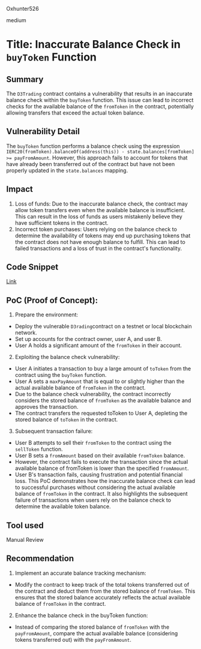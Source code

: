 Oxhunter526

medium

# Title: Inaccurate Balance Check in `buyToken` Function

## Summary
The `D3Trading` contract contains a vulnerability that results in an inaccurate balance check within the `buyToken` function. This issue can lead to incorrect checks for the available balance of the `fromToken` in the contract, potentially allowing transfers that exceed the actual token balance.

## Vulnerability Detail
The `buyToken` function performs a balance check using the expression `IERC20(fromToken).balanceOf(address(this)) - state.balances[fromToken] >= payFromAmount`. However, this approach fails to account for tokens that have already been transferred out of the contract but have not been properly updated in the `state.balances` mapping.

## Impact
1. Loss of funds: Due to the inaccurate balance check, the contract may allow token transfers even when the available balance is insufficient. This can result in the loss of funds as users mistakenly believe they have sufficient tokens in the contract.
2. Incorrect token purchases: Users relying on the balance check to determine the availability of tokens may end up purchasing tokens that the contract does not have enough balance to fulfill. This can lead to failed transactions and a loss of trust in the contract's functionality.
## Code Snippet
[Link](https://github.com/sherlock-audit/2023-06-dodo/blob/main/new-dodo-v3/contracts/DODOV3MM/D3Pool/D3Trading.sol#L129-L165)
## PoC (Proof of Concept):
1. Prepare the environment:

- Deploy the vulnerable `D3rading`contract on a testnet or local blockchain network.
- Set up accounts for the contract owner, user A, and user B.
- User A holds a significant amount of the `fromToken` in their account.
2. Exploiting the balance check vulnerability:

- User A initiates a transaction to buy a large amount of `toToken` from the contract using the `buyToken` function.
- User A sets a `maxPayAmount` that is equal to or slightly higher than the actual available balance of `fromToken` in the contract.
- Due to the balance check vulnerability, the contract incorrectly considers the stored balance of `fromToken` as the available balance and approves the transaction.
- The contract transfers the requested toToken to User A, depleting the stored balance of `toToken` in the contract.
3. Subsequent transaction failure:

- User B attempts to sell their `fromToken` to the contract using the `sellToken` function.
- User B sets a `fromAmount` based on their available `fromToken` balance.
- However, the contract fails to execute the transaction since the actual available balance of fromToken is lower than the specified `fromAmount`.
- User B's transaction fails, causing frustration and potential financial loss.
This PoC demonstrates how the inaccurate balance check can lead to successful purchases without considering the actual available balance of `fromToken` in the contract. It also highlights the subsequent failure of transactions when users rely on the balance check to determine the available token balance.
## Tool used

Manual Review

## Recommendation
1. Implement an accurate balance tracking mechanism:
- Modify the contract to keep track of the total tokens transferred out of the contract and deduct them from the stored balance of `fromToken`. This ensures that the stored balance accurately reflects the actual available balance of `fromToken` in the contract.
2. Enhance the balance check in the buyToken function:
- Instead of comparing the stored balance of `fromToken` with the `payFromAmount`, compare the actual available balance (considering tokens transferred out) with the `payFromAmount`.